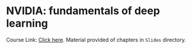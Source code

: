 # NVIDIA: fundamentals of deep learning

Course Link: [Click here](https://www.nvidia.com/en-in/training/instructor-led-workshops/fundamentals-of-deep-learning/).
Material provided of chapters in `Slides` directory.
<!-- Certificate Credentials: [Click here]()  -->